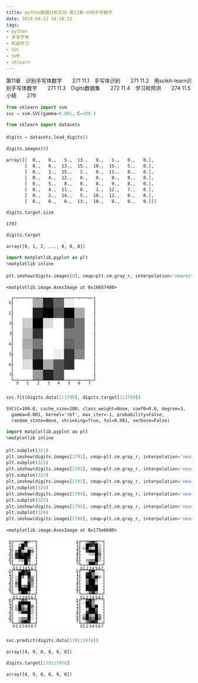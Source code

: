 ```yaml
---
title: python数据分析实战-第11章-识别手写数字
date: 2018-04-12 18:38:13
tags:
- python
- 手写字体
- 机器学习
- SVC
- SVM
- sklearn
---
```


第11章　识别手写体数字　　271
11.1　手写体识别　　271
11.2　用scikit-learn识别手写体数字　　271
11.3　Digits数据集　　272
11.4　学习和预测　　274
11.5　小结　　276


```python
from sklearn import svm
svc = svm.SVC(gamma=0.001, C=100.)
```


```python
from sklearn import datasets

digits = datasets.load_digits()
```


```python
digits.images[0]
```




    array([[  0.,   0.,   5.,  13.,   9.,   1.,   0.,   0.],
           [  0.,   0.,  13.,  15.,  10.,  15.,   5.,   0.],
           [  0.,   3.,  15.,   2.,   0.,  11.,   8.,   0.],
           [  0.,   4.,  12.,   0.,   0.,   8.,   8.,   0.],
           [  0.,   5.,   8.,   0.,   0.,   9.,   8.,   0.],
           [  0.,   4.,  11.,   0.,   1.,  12.,   7.,   0.],
           [  0.,   2.,  14.,   5.,  10.,  12.,   0.,   0.],
           [  0.,   0.,   6.,  13.,  10.,   0.,   0.,   0.]])




```python
digits.target.size
```




    1797




```python
digits.target
```




    array([0, 1, 2, ..., 8, 9, 8])




```python
import matplotlib.pyplot as plt
%matplotlib inline

plt.imshow(digits.images[0], cmap=plt.cm.gray_r, interpolation='nearest')
```




    <matplotlib.image.AxesImage at 0x16657400>




![png](python数据分析实战-第11章-识别手写数字/output_5_1.png)



```python
svc.fit(digits.data[1:1790], digits.target[1:1790])
```




    SVC(C=100.0, cache_size=200, class_weight=None, coef0=0.0, degree=3,
      gamma=0.001, kernel='rbf', max_iter=-1, probability=False,
      random_state=None, shrinking=True, tol=0.001, verbose=False)




```python
import matplotlib.pyplot as plt
%matplotlib inline

plt.subplot(321)
plt.imshow(digits.images[1791], cmap=plt.cm.gray_r, interpolation='nearest')
plt.subplot(322)
plt.imshow(digits.images[1792], cmap=plt.cm.gray_r, interpolation='nearest')
plt.subplot(323)
plt.imshow(digits.images[1793], cmap=plt.cm.gray_r, interpolation='nearest')
plt.subplot(324)
plt.imshow(digits.images[1794], cmap=plt.cm.gray_r, interpolation='nearest')
plt.subplot(325)
plt.imshow(digits.images[1795], cmap=plt.cm.gray_r, interpolation='nearest')
plt.subplot(326)
plt.imshow(digits.images[1796], cmap=plt.cm.gray_r, interpolation='nearest')

```




    <matplotlib.image.AxesImage at 0x175e6b00>




![png](python数据分析实战-第11章-识别手写数字/output_7_1.png)



```python
svc.predict(digits.data[1791:1976])

```




    array([4, 9, 0, 8, 9, 8])




```python
digits.target[1791:1976]
```




    array([4, 9, 0, 8, 9, 8])


